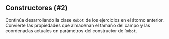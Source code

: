 ## Constructores (#2)

Continúa desarrollando la clase `Robot` de los ejercicios en el átomo anterior. Convierte las propiedades que almacenan el tamaño del campo y las coordenadas actuales en parámetros del constructor de `Robot`.
